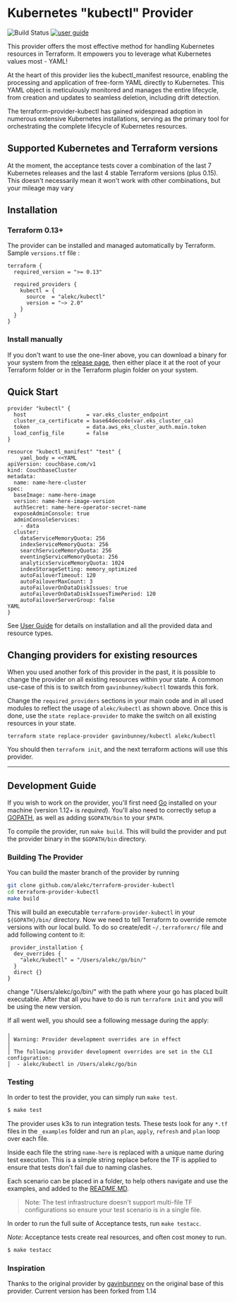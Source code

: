 # Kubernetes "kubectl" Provider 

![Build Status](https://github.com/alekc/terraform-provider-kubectl/actions/workflows/tests.yaml/badge.svg) [![user guide](https://img.shields.io/badge/-user%20guide-blue)](https://registry.terraform.io/providers/alekc/kubectl)

This provider offers the most effective method for handling Kubernetes resources in Terraform. It empowers you to leverage what Kubernetes values most - YAML!

At the heart of this provider lies the kubectl_manifest resource, enabling the processing and application of free-form YAML directly to Kubernetes. This YAML object is meticulously monitored and manages the entire lifecycle, from creation and updates to seamless deletion, including drift detection.

The terraform-provider-kubectl has gained widespread adoption in numerous extensive Kubernetes installations, serving as the primary tool for orchestrating the complete lifecycle of Kubernetes resources.

## Supported Kubernetes and Terraform versions
At the moment, the acceptance tests cover a combination of the last 7 Kubernetes releases and the last 4 stable 
Terraform versions (plus 0.15). This doesn't necessarily mean it won't work with other combinations, but your mileage may vary

## Installation

### Terraform 0.13+

The provider can be installed and managed automatically by Terraform. Sample `versions.tf` file :

```hcl
terraform {
  required_version = ">= 0.13"

  required_providers {
    kubectl = {
      source  = "alekc/kubectl"
      version = "~> 2.0"
    }
  }
}
```

### Install manually

If you don't want to use the one-liner above, you can download a binary for your system from the [release page](https://github.com/alekc/terraform-provider-kubectl/releases), 
then either place it at the root of your Terraform folder or in the Terraform plugin folder on your system.

## Quick Start

```hcl
provider "kubectl" {
  host                   = var.eks_cluster_endpoint
  cluster_ca_certificate = base64decode(var.eks_cluster_ca)
  token                  = data.aws_eks_cluster_auth.main.token
  load_config_file       = false
}

resource "kubectl_manifest" "test" {
    yaml_body = <<YAML
apiVersion: couchbase.com/v1
kind: CouchbaseCluster
metadata:
  name: name-here-cluster
spec:
  baseImage: name-here-image
  version: name-here-image-version
  authSecret: name-here-operator-secret-name
  exposeAdminConsole: true
  adminConsoleServices:
    - data
  cluster:
    dataServiceMemoryQuota: 256
    indexServiceMemoryQuota: 256
    searchServiceMemoryQuota: 256
    eventingServiceMemoryQuota: 256
    analyticsServiceMemoryQuota: 1024
    indexStorageSetting: memory_optimized
    autoFailoverTimeout: 120
    autoFailoverMaxCount: 3
    autoFailoverOnDataDiskIssues: true
    autoFailoverOnDataDiskIssuesTimePeriod: 120
    autoFailoverServerGroup: false
YAML
}
```

See [User Guide](https://registry.terraform.io/providers/alekc/kubectl/latest) for details on installation and all the provided data and resource types.

## Changing providers for existing resources

When you used another fork of this provider in the past, it is possible to change the provider on all existing resources within your state. A common use-case of this is to switch from `gavinbunney/kubectl` towards this fork.

Change the `required_providers` sections in your main code and in all used modules to reflect the usage of `alekc/kubectl` as shown above. Once this is done, use the `state replace-provider` to make the switch on all existing resources in your state.

```
terraform state replace-provider gavinbunney/kubectl alekc/kubectl
```

You should then `terraform init`, and the next terraform actions will use this provider.

---

## Development Guide

If you wish to work on the provider, you'll first need [Go](http://www.golang.org) installed on your machine (version 1.12+ is *required*).
You'll also need to correctly setup a [GOPATH](http://golang.org/doc/code.html#GOPATH), as well as adding `$GOPATH/bin` to your `$PATH`.

To compile the provider, run `make build`. This will build the provider and put the provider binary in the `$GOPATH/bin` directory.

### Building The Provider

You can build the master branch of the provider by running 
```sh
git clone github.com/alekc/terraform-provider-kubectl
cd terraform-provider-kubectl
make build
```
This will build an executable `terraform-provider-kubectl` in your `${GOPATH}/bin/` directory. 
Now we need to tell Terraform to override remote versions with our local build. To do so create/edit `~/.terraformrc/` file and add following content to it:
```hcl
 provider_installation {
  dev_overrides {
    "alekc/kubectl" = "/Users/alekc/go/bin/"
  }
  direct {}
}
```

change "/Users/alekc/go/bin/" with the path where your go has placed built executable. After that all you have to do is run 
`terraform init` and you will be using the new version. 

If all went well, you should see a following message during the apply:
```text
╷
│ Warning: Provider development overrides are in effect
│ 
│ The following provider development overrides are set in the CLI configuration:
│  - alekc/kubectl in /Users/alekc/go/bin

```

### Testing

In order to test the provider, you can simply run `make test`.

```sh
$ make test
```

The provider uses k3s to run integration tests. These tests look for any `*.tf` files in the `_examples` folder and run an `plan`, `apply`, `refresh` and `plan` loop over each file. 

Inside each file the string `name-here` is replaced with a unique name during test execution. This is a simple string replace before the TF is applied to ensure that tests don't fail due to naming clashes. 

Each scenario can be placed in a folder, to help others navigate and use the examples, and added to the [README.MD](./_examples/README.MD). 

> Note: The test infrastructure doesn't support multi-file TF configurations so ensure your test scenario is in a single file. 

In order to run the full suite of Acceptance tests, run `make testacc`.

*Note:* Acceptance tests create real resources, and often cost money to run.

```sh
$ make testacc
```

### Inspiration

Thanks to the original provider by [gavinbunney](https://github.com/gavinbunney/terraform-provider-kubectl) on the original base of this provider. Current version has been forked from 1.14

